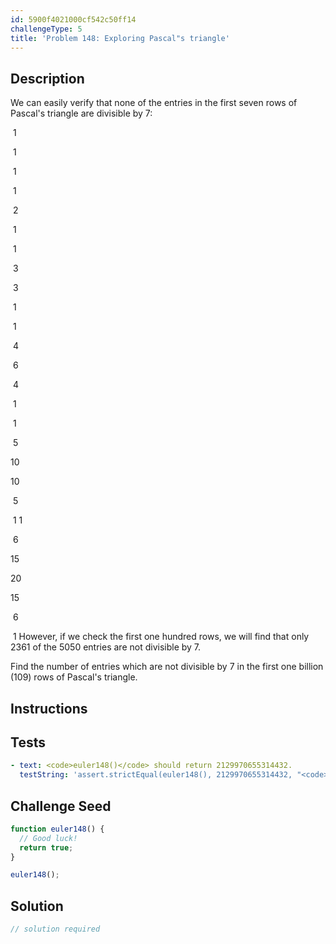 ```yaml
---
id: 5900f4021000cf542c50ff14
challengeType: 5
title: 'Problem 148: Exploring Pascal"s triangle'
---
```


## Description
<section id='description'>
We can easily verify that none of the entries in the first seven rows of Pascal's triangle are divisible by 7:






 1





 1

 1




 1

 2

 1



 1

 3

 3

 1


 1

 4

 6

 4

 1

 1

 5

10

10

 5

 1
1

 6

15

20

15

 6

 1
However, if we check the first one hundred rows, we will find that only 2361 of the 5050 entries are not divisible by 7.

Find the number of entries which are not divisible by 7 in the first one billion (109) rows of Pascal's triangle.
</section>

## Instructions
<section id='instructions'>

</section>

## Tests
<section id='tests'>

```yml
- text: <code>euler148()</code> should return 2129970655314432.
  testString: 'assert.strictEqual(euler148(), 2129970655314432, "<code>euler148()</code> should return 2129970655314432.");'

```

</section>

## Challenge Seed
<section id='challengeSeed'>

<div id='js-seed'>

```js
function euler148() {
  // Good luck!
  return true;
}

euler148();
```

</div>



</section>

## Solution
<section id='solution'>

```js
// solution required
```
</section>
